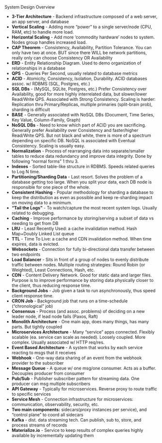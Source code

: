 System Design Overview
* **3-Tier Architecture** - Backend infrastructure composed of a web server, an app server, and database
* **Vertical Scaling** - Adding more “power” to a single server/node (CPU, RAM, etc) to handle more load.
* **Horizontal Scaling** - Add more ‘commodity hardware’ nodes to system. Nodes group handles increased
load.
* **CAP Theorem** - Consistency, Availability, Partition Tolerance. You can only have two at once. BUT since
there WILL be network partitions, really only can choose Consistency OR Availability
* **ERD** - Entity Relationship Diagram. Used to demo organization of relationships in a database
* **QPS** - Queries Per Second, usually related to database metrics
* **ACID** - Atomicity, Consistency, Isolation, Durability. ACID databases assoc. w/ RDBMS (SQL, Postgres, etc.)
* **SQL DBs** - (MySQL, SQLite, Postgres, etc.) Prefer Consistency over Availability, good for more highly
interrelated data, but slower/lower Read/Write QPS. Associated with Strong Consistency.
Scaling is harder: Replication thru Primary/Replicas, multiple primaries (split-brain prob), sharding is difficult
* **BASE** - Generally associated with NoSQL DBs (Document, Time Series, Key Value, Column-Family, Graph)
* **NoSQL DBs** - Need to know which part of ACID you are sacrificing. Generally prefer Availability over
Consistency and faster/higher Read/Write QPS. But not black and white, there is more of a spectrum
depending on specific DB. NoSQL is associated with Eventual Consistency. Scaling is usually easy.
* **Normalization** - Process of rearranging data into separate/smaller tables to reduce data redundancy and
improve data integrity. Done by following “normal forms” 1 thru 3.
* **Indexes** - Sorted table-like structure in RDBMS. Speeds related queries to Log N time.
* **Partitioning/Sharding Data** - Last resort. Solves the problem of a database getting too large. When you split
your data, each DB node is responsible for one piece of the whole.
* **Consistent Hashing** - Popular methodology for sharding a database to keep the distribution as even as
possible and keep re-sharding impact on moving data to a minimum.
* **“Tail the Logs”** - To watch/capture the most recent system logs. Usually related to debugging.
* **Caching** - Improve performance by storing/serving a subset of data vs needing to get from DB
* **LRU** - Least Recently Used: a cache invalidation method. Hash Map+Doubly Linked List queue
* **TTL** - Time To Live: a cache and CDN invalidation method. When time expires, data is evicted.
* **Websockets** - Connection for fully bi-directional data transfer between two endpoints
* **Load Balancer** - Sits in front of a group of nodes to evenly distribute traffic between nodes. Multiple routing
strategies: Round Robin (or Weighted), Least Connections, Hash, etc.
* **CDN** - Content Delivery Network. Good for static data and larger files. Purpose is to improve performance by
storing data physically closer to the client, thus reducing response time.
* **Background Jobs** - Job given a task to run asynchronously, thus speed client response time.
* **CRON Job** - Background job that runs on a time-schedule (“chronological” job)
* **Consensus** - Process (and assoc. problems) of deciding on a new leader node, if lead node fails (Paxos,
Raft)
* **Monolith Architecture** - One main app, does many things, has many parts. But tightly coupled
* **Microservices Architecture** - Many “service” apps connected. Flexibly scalable (ea. service can scale as
needed). Loosely coupled. More complex. Usually associated w/ HTTP req/res.
* **Event Based Architecture** - A system that works by each service reacting to msgs that it receives
* **Webhook** - One-way data sharing of an event from the webhook provider to the subscriber
* **Message Queue** - A queue w/ one msg/one consumer. Acts as a buffer. Decouples producer from consumer
* **Pub/Sub** - Publisher subscriber pattern for streaming data. One producer can msg multiple subscribers
* **API Gateway** - Typically for microservices. Reverse proxy to route traffic to specific services
* **Service Mesh** - Connection infrastructure for microservices: communication, observability, security, etc.
* **Two main components:** sidecars(proxy instances per service), and “control plane” to coord all sidecars
* **Kafka** - dist. data streaming tech. Can publish, sub to, store, and process streams of records
* **Materialize.io** - Service to keep results of complex queries highly available by incrementally updating them